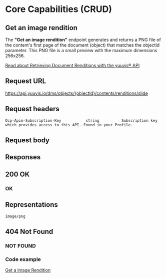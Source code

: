 # Core Capabilities (CRUD)

## Get an image rendition

The **"Get an image rendition"** endpoint generates and returns a PNG file of the content's first page of the document (object) that matches the objectId parameter. This PNG file is a small preview with the maximum dimensions 256x256.


[Read about Retrieving Document Renditions with the yuuvis® API](https://yuuvis.io/how-to/rendition)

## Request URL

https://api.yuuvis.io/dms/objects/{objectId}/contents/renditions/slide

## Request headers

```
Ocp-Apim-Subscription-Key           string          Subscription key which provides access to this API. Found in your Profile.

```

## Request body

## Responses

## 200 OK

### OK


## Representations

`image/png`

## 404 Not Found

### NOT FOUND

### Code example

[Get a image Rendition](./Get-Rendition-Slide.py)
